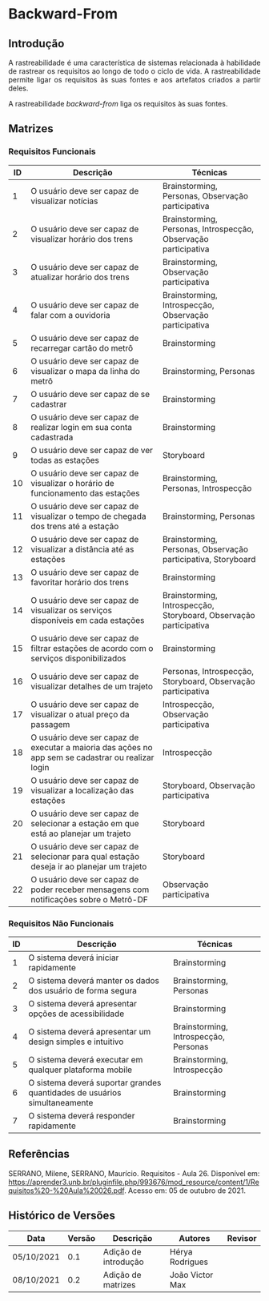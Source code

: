 # Backward-From

## Introdução
<p align="justify">A rastreabilidade é uma característica de sistemas relacionada à habilidade de rastrear os requisitos ao longo de todo o ciclo de vida. A rastreabilidade permite ligar os requisitos às suas fontes e aos artefatos criados a partir deles.</p>

<p align="justify"> A rastreabilidade <i>backward-from</i> liga os requisitos às suas fontes.</p>

## Matrizes
### Requisitos Funcionais

| ID | Descrição               | Técnicas               |
| ------ | ----------------------- | ---------------------  | 
| 1      | O usuário deve ser capaz de visualizar notícias  | Brainstorming, Personas, Observação participativa
| 2      | O usuário deve ser capaz de visualizar horário dos trens   | Brainstorming, Personas, Introspecção, Observação participativa
| 3      | O usuário deve ser capaz de atualizar horário dos trens  | Brainstorming, Observação participativa
| 4      | O usuário deve ser capaz de falar com a ouvidoria | Brainstorming, Introspecção, Observação participativa
| 5      | O usuário deve ser capaz de recarregar cartão do metrô  | Brainstorming
| 6      | O usuário deve ser capaz de visualizar o mapa da linha do metrô  | Brainstorming, Personas
| 7      | O usuário deve ser capaz de se cadastrar | Brainstorming
| 8      | O usuário deve ser capaz de realizar login em sua conta cadastrada | Brainstorming
| 9      | O usuário deve ser capaz de ver todas as estações | Storyboard
| 10      | O usuário deve ser capaz de visualizar o horário de funcionamento das estações  | Brainstorming, Personas, Introspecção
| 11     | O usuário deve ser capaz de visualizar o tempo de chegada dos trens até a estação  | Brainstorming, Personas
| 12     | O usuário deve ser capaz de visualizar a distância até as estações  | Brainstorming, Personas, Observação participativa,  Storyboard
| 13     | O usuário deve ser capaz de favoritar horário dos trens  | Brainstorming
| 14     | O usuário deve ser capaz de visualizar os serviços disponíveis em cada estações  | Brainstorming, Introspecção,  Storyboard, Observação participativa
| 15     | O usuário deve ser capaz de filtrar estações de acordo com o serviços disponibilizados  | Brainstorming
| 16     | O usuário deve ser capaz de visualizar detalhes de um trajeto | Personas, Introspecção,  Storyboard, Observação participativa
| 17     | O usuário deve ser capaz de visualizar o atual preço da passagem  | Introspecção, Observação participativa
| 18     | O usuário deve ser capaz de executar a maioria das ações no app sem se cadastrar ou realizar login | Introspecção
| 19     | O usuário deve ser capaz de visualizar a localização das estações | Storyboard, Observação participativa
| 20     | O usuário deve ser capaz de selecionar a estação em que está ao planejar um trajeto | Storyboard
| 21     | O usuário deve ser capaz de selecionar para qual estação deseja ir ao planejar um trajeto | Storyboard
| 22     | O usuário deve ser capaz de poder receber mensagens com notificações  sobre o Metrô-DF| Observação participativa

### Requisitos Não Funcionais

| ID | Descrição | Técnicas |
| ------ | ----------------------- | ------
| 1      | O sistema deverá iniciar rapidamente  | Brainstorming
| 2      | O sistema deverá manter os dados dos usuário de forma segura | Brainstorming, Personas
| 3      | O sistema deverá apresentar opções de acessibilidade  | Brainstorming
| 4      | O sistema deverá apresentar um design simples e intuitivo  | Brainstorming, Introspecção, Personas
| 5      | O sistema deverá executar em qualquer plataforma mobile |Brainstorming,  Introspecção
| 6      | O sistema deverá suportar grandes quantidades de usuários simultaneamente | Brainstorming
| 7      | O sistema deverá responder rapidamente  | Brainstorming

## Referências 
SERRANO, Milene, SERRANO, Maurício. Requisitos - Aula 26. Disponível em: <https://aprender3.unb.br/pluginfile.php/993676/mod_resource/content/1/Requisitos%20-%20Aula%20026.pdf>. Acesso em: 05 de outubro de 2021.

## Histórico de Versões

| Data       | Versão | Descrição                                     | Autores          | Revisor          |
| ---------- | ------ | --------------------------------------------- | ---------------- | ---------------- |
| 05/10/2021 | 0.1    | Adição de introdução                          | Hérya Rodrigues  |                  |
| 08/10/2021 | 0.2    | Adição de matrizes                          | João Victor Max  |                  |
